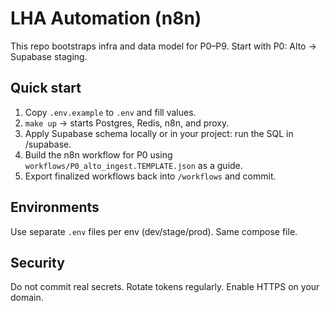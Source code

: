 # LHA Automation (n8n)

This repo bootstraps infra and data model for P0–P9. Start with P0: Alto → Supabase staging.

## Quick start
1) Copy `.env.example` to `.env` and fill values.
2) `make up`  → starts Postgres, Redis, n8n, and proxy.
3) Apply Supabase schema locally or in your project: run the SQL in /supabase.
4) Build the n8n workflow for P0 using `workflows/P0_alto_ingest.TEMPLATE.json` as a guide.
5) Export finalized workflows back into `/workflows` and commit.

## Environments
Use separate `.env` files per env (dev/stage/prod). Same compose file.

## Security
Do not commit real secrets. Rotate tokens regularly. Enable HTTPS on your domain.
